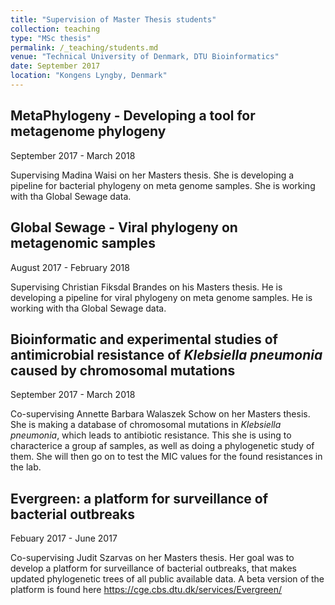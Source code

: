 ```yaml
---
title: "Supervision of Master Thesis students"
collection: teaching
type: "MSc thesis"
permalink: /_teaching/students.md
venue: "Technical University of Denmark, DTU Bioinformatics"
date: September 2017
location: "Kongens Lyngby, Denmark"
---
```


MetaPhylogeny - Developing a tool for metagenome phylogeny
---
September 2017 - March 2018

Supervising Madina Waisi on her Masters thesis. She is developing a pipeline for bacterial phylogeny on meta genome samples. She is working with tha Global Sewage data.

Global Sewage - Viral phylogeny on metagenomic samples
---
August 2017 - February 2018

Supervising Christian Fiksdal Brandes on his Masters thesis. He is developing a pipeline for viral phylogeny on meta genome samples. He is working with tha Global Sewage data.


Bioinformatic and experimental studies of antimicrobial resistance of *Klebsiella pneumonia* caused by chromosomal mutations 
---
September 2017 - March 2018

Co-supervising Annette Barbara Walaszek Schow on her Masters thesis. She is making a database of chromosomal mutations in *Klebsiella pneumonia*, which leads to antibiotic resistance. This she is using to characterice a group af samples, as well as doing a phylogenetic study of them. She will then go on to test the MIC values for the found resistances in the lab.

Evergreen: a platform for surveillance of bacterial outbreaks
---
Febuary 2017 - June 2017

Co-supervising Judit Szarvas on her Masters thesis. Her goal was to develop a platform for surveillance of bacterial outbreaks, that makes updated phylogenetic trees of all public available data. A beta version of the platform is found here https://cge.cbs.dtu.dk/services/Evergreen/
